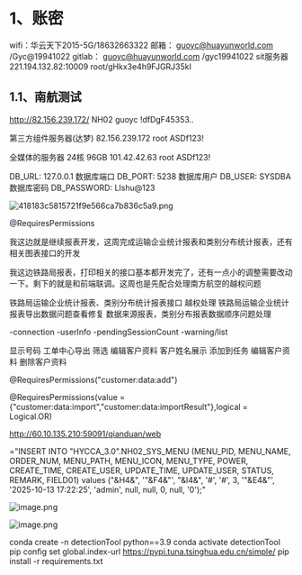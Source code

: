 # 1、账密
wifi：华云天下2015-5G/18632663322
邮箱： guoyc@huayunworld.com /Gyc@19941022
gitlab： guoyc@huayunworld.com /gyc19941022
sit服务器  221.194.132.82:10009    root/gHkx3e4h9FJGRJ35kI

## 1.1、南航测试

http://82.156.239.172/
NH02
guoyc
!dfDgF45353..

第三方组件服务器(达梦)
82.156.239.172
root
ASDf123!

全媒体的服务器  24核 96GB
101.42.42.63
root
ASDf123!

DB_URL: 127.0.0.1
数据库端口
DB_PORT: 5238
数据库用户
DB_USER: SYSDBA
数据库密码
DB_PASSWORD: LIshu@123


![418183c5815721f9e566ca7b836c5a9.png](https://yancey-note-img.oss-cn-beijing.aliyuncs.com/418183c5815721f9e566ca7b836c5a9.png)

@RequiresPermissions




我这边就是继续报表开发，这周完成运输企业统计报表和类别分布统计报表，还有相关图表接口的开发

我这边铁路局报表，打印相关的接口基本都开发完了，还有一点小的调整需要改动一下。剩下的就是和前端联调。这周也是先配合处理南方航空的越权问题

铁路局运输企业统计报表、类别分布统计报表接口
越权处理
铁路局运输企业统计报表导出数据问题查看修复 
数据来源报表，类别分布报表数据顺序问题处理

-connection -userInfo -pendingSessionCount -warning/list

  
  
显示号码   工单中心导出  筛选 编辑客户资料 客户姓名展示 添加到任务 编辑客户资料 删除客户资料

@RequiresPermissions("customer:data:add")

@RequiresPermissions(value = {"customer:data:import","customer:data:importResult"},logical = Logical.OR)

http://60.10.135.210:59091/qianduan/web


="INSERT INTO "HYCCA_3.0".NH02_SYS_MENU (MENU_PID, MENU_NAME, ORDER_NUM, MENU_PATH, MENU_ICON, MENU_TYPE, POWER, CREATE_TIME, CREATE_USER, UPDATE_TIME, UPDATE_USER, STATUS, REMARK, FIELD01)
values  ("&H4&", '"&F4&"', "&I4&", '#', '#', 3, '"&E4&"', '2025-10-13 17:22:25', 'admin', null, null, 0, null, '0');"

![image.png](https://yancey-note-img.oss-cn-beijing.aliyuncs.com/20251014172254.png)

![image.png](https://yancey-note-img.oss-cn-beijing.aliyuncs.com/20251014172533.png)



conda create -n detectionTool python==3.9
conda activate detectionTool
pip config set global.index-url https://pypi.tuna.tsinghua.edu.cn/simple/
pip install -r requirements.txt